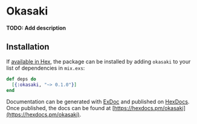 # Okasaki

**TODO: Add description**

## Installation

If [available in Hex](https://hex.pm/docs/publish), the package can be installed
by adding `okasaki` to your list of dependencies in `mix.exs`:

```elixir
def deps do
  [{:okasaki, "~> 0.1.0"}]
end
```

Documentation can be generated with [ExDoc](https://github.com/elixir-lang/ex_doc)
and published on [HexDocs](https://hexdocs.pm). Once published, the docs can
be found at [https://hexdocs.pm/okasaki](https://hexdocs.pm/okasaki).

